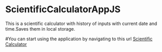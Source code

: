 # ScientificCalculatorAppJS
This is a scientific calculator with history of inputs with current date and time.Saves them in local storage.

#You can start using the application by navigating to this url
[Scientific Calculator](https://muhammad-bilal-7896.github.io/CalculatorAppJS/)
